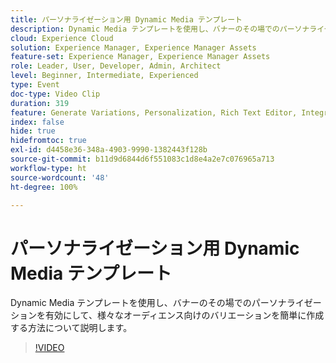 ```yaml
---
title: パーソナライゼーション用 Dynamic Media テンプレート
description: Dynamic Media テンプレートを使用し、バナーのその場でのパーソナライゼーションを有効にして、様々なオーディエンス向けのバリエーションを簡単に作成する方法について説明します。
cloud: Experience Cloud
solution: Experience Manager, Experience Manager Assets
feature-set: Experience Manager, Experience Manager Assets
role: Leader, User, Developer, Admin, Architect
level: Beginner, Intermediate, Experienced
type: Event
doc-type: Video Clip
duration: 319
feature: Generate Variations, Personalization, Rich Text Editor, Integrations
index: false
hide: true
hidefromtoc: true
exl-id: d4458e36-348a-4903-9990-1382443f128b
source-git-commit: b11d9d6844d6f551083c1d8e4a2e7c076965a713
workflow-type: ht
source-wordcount: '48'
ht-degree: 100%

---
```


# パーソナライゼーション用 Dynamic Media テンプレート

Dynamic Media テンプレートを使用し、バナーのその場でのパーソナライゼーションを有効にして、様々なオーディエンス向けのバリエーションを簡単に作成する方法について説明します。

>[!VIDEO](https://video.tv.adobe.com/v/3459222/?learn=on&enablevpops)
